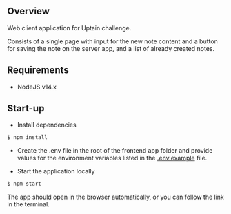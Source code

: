 ## Overview

Web client application for Uptain challenge.

Consists of a single page with input for the new note content and a button for saving the note on the server app, and a list of already created notes.

## Requirements

- NodeJS v14.x

## Start-up

- Install dependencies

```bash
$ npm install 
```

- Create the .env file in the root of the frontend app folder and 
provide values for the environment variables listed in the [.env.example](.env.example) file.

- Start the application locally
```bash
$ npm start 
```
The app should open in the browser automatically, or you can follow the link in the terminal. 
